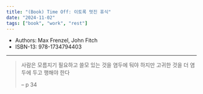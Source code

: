 ```yaml
---
title: "(Book) Time Off: 이토록 멋진 휴식"
date: "2024-11-02"
tags: ["book", "work", "rest"]
---
```


- Authors: Max Frenzel, John Fitch
- ISBN-13: 978-1734794403

---

<!--more-->

> 사람은 모름지기 필요하고 쓸모 있는 것을 염두에 둬야 하지만 고귀한 것을 더 염두에 두고 행해야 한다
>
> – p 34
